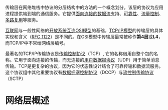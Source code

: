 传输层在网络堆栈中协议的分层结构中的方法的一个概念划分。该层的协议为应用进程提供端到端的通信服务。它提供[面向连接的](https://zh.wikipedia.org/wiki/%E9%80%A3%E6%8E%A5%E5%B0%8E%E5%90%91%E5%BC%8F%E9%80%9A%E8%A8%8A "连接导向式通信")[数据流](https://zh.wikipedia.org/wiki/%E6%95%B0%E6%8D%AE%E6%B5%81 "数据流")支持、[可靠性](https://zh.wikipedia.org/wiki/%E5%8F%AF%E9%9D%A0%E6%80%A7_\(%E8%AE%A1%E7%AE%97%E6%9C%BA%E7%BD%91%E7%BB%9C\) "可靠性 (计算机网络)")、[流量控制](https://zh.wikipedia.org/wiki/%E7%B6%B2%E8%B7%AF%E6%B5%81%E9%87%8F%E6%8E%A7%E5%88%B6 "网络流量控制")、[多路复用](https://zh.wikipedia.org/wiki/%E5%A4%9A%E8%B7%AF%E5%A4%8D%E7%94%A8 "多路复用")等服务。

[互联网](https://zh.wikipedia.org/wiki/%E4%BA%92%E8%81%94%E7%BD%91 "互联网")与一般性网络的[开放系统互连](https://zh.wikipedia.org/w/index.php?title=%E5%BC%80%E6%94%BE%E7%B3%BB%E7%BB%9F%E4%BA%92%E8%BF%9E&action=edit&redlink=1 "开放系统互连（页面不存在）")[OSI模型](https://zh.wikipedia.org/wiki/OSI%E6%A8%A1%E5%9E%8B "OSI模型")的基础，[TCP/IP模型](https://zh.wikipedia.org/wiki/TCP/IP%E5%8D%8F%E8%AE%AE%E6%97%8F "TCP/IP协议族")的传输层的具体实现和含义（[RFC 1122](https://datatracker.ietf.org/doc/html/rfc1122)）是不同的。在OSI模型中传输层最常被称作**第4层**或**L4**，而TCP/IP中不常给网络层编号。

最著名的TCP/IP传输协议是[传输控制协议](https://zh.wikipedia.org/wiki/%E4%BC%A0%E8%BE%93%E6%8E%A7%E5%88%B6%E5%8D%8F%E8%AE%AE "传输控制协议")（TCP）, 它的名称借用自整个包的名称。它用于面向连接的传输，而无连接的[用户数据报协议](https://zh.wikipedia.org/wiki/%E7%94%A8%E6%88%B7%E6%95%B0%E6%8D%AE%E6%8A%A5%E5%8D%8F%E8%AE%AE "用户数据报协议")（UDP）用于简单消息传输。TCP是更复杂的协议，因为它的状态性设计结合了可靠传输和数据流服务。这个协议组中其他重要协议有[数据拥塞控制协议](https://zh.wikipedia.org/wiki/%E6%95%B0%E6%8D%AE%E6%8B%A5%E5%A1%9E%E6%8E%A7%E5%88%B6%E5%8D%8F%E8%AE%AE "数据拥塞控制协议")（DCCP）与[流控制传输协议](https://zh.wikipedia.org/wiki/%E6%B5%81%E6%8E%A7%E5%88%B6%E4%BC%A0%E8%BE%93%E5%8D%8F%E8%AE%AE "流控制传输协议")（SCTP）
# 网络层概述